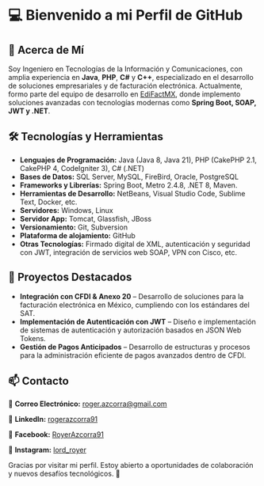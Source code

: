 # 💻 Bienvenido a mi Perfil de GitHub

## 🚀 Acerca de Mí
Soy Ingeniero en Tecnologías de la Información y Comunicaciones, con amplia experiencia en **Java**, **PHP**, **C#** y **C++**, especializado en el desarrollo de soluciones empresariales y de facturación electrónica. Actualmente, formo parte del equipo de desarrollo en [EdiFactMX](https://www.edifactmx.com/), donde implemento soluciones avanzadas con tecnologías modernas como **Spring Boot, SOAP, JWT y .NET**.

## 🛠️ Tecnologías y Herramientas
- **Lenguajes de Programación:** Java (Java 8, Java 21), PHP (CakePHP 2.1, CakePHP 4, CodeIgniter 3), C# (.NET)
- **Bases de Datos:** SQL Server, MySQL, FireBird, Oracle, PostgreSQL
- **Frameworks y Librerías:** Spring Boot, Metro 2.4.8, .NET 8, Maven.
- **Herramientas de Desarrollo:** NetBeans, Visual Studio Code, Sublime Text, Docker, etc.
- **Servidores:** Windows, Linux
- **Servidor App:** Tomcat, Glassfish, JBoss
- **Versionamiento:** Git, Subversion
- **Plataforma de alojamiento:** GitHub
- **Otras Tecnologías:** Firmado digital de XML, autenticación y seguridad con JWT, integración de servicios web SOAP, VPN con Cisco, etc.

## 📌 Proyectos Destacados
- **Integración con CFDI & Anexo 20** – Desarrollo de soluciones para la facturación electrónica en México, cumpliendo con los estándares del SAT.
- **Implementación de Autenticación con JWT** – Diseño e implementación de sistemas de autenticación y autorización basados en JSON Web Tokens.
- **Gestión de Pagos Anticipados** – Desarrollo de estructuras y procesos para la administración eficiente de pagos avanzados dentro de CFDI.

## 📫 Contacto
📧 **Correo Electrónico:** [roger.azcorra@gmail.com](mailto:roger.azcorra@gmail.com)

💼 **LinkedIn:** [rogerazcorra91](https://www.linkedin.com/in/rogerazcorra91/)

📘 **Facebook:** [RoyerAzcorra91](https://www.facebook.com/RoyerAzcorra91)

📸 **Instagram:** [lord_royer](https://www.instagram.com/lord_royer?igsh=N3p3cnY2NWR2NjJq)

Gracias por visitar mi perfil. Estoy abierto a oportunidades de colaboración y nuevos desafíos tecnológicos. 🚀

